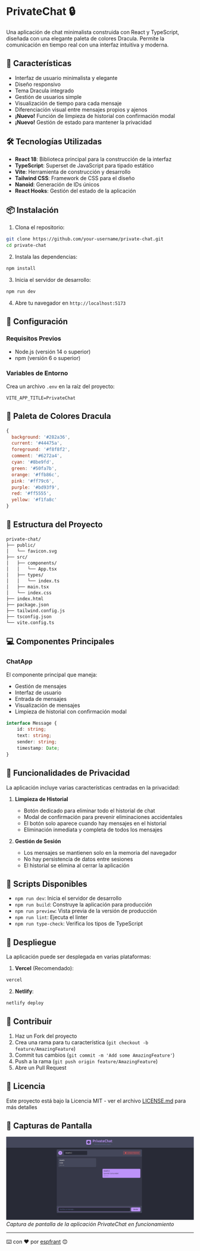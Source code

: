 # PrivateChat 🔒

Una aplicación de chat minimalista construida con React y TypeScript, diseñada con una elegante paleta de colores Dracula. Permite la comunicación en tiempo real con una interfaz intuitiva y moderna.

## 🚀 Características

- Interfaz de usuario minimalista y elegante
- Diseño responsivo
- Tema Dracula integrado
- Gestión de usuarios simple
- Visualización de tiempo para cada mensaje
- Diferenciación visual entre mensajes propios y ajenos
- **¡Nuevo!** Función de limpieza de historial con confirmación modal
- **¡Nuevo!** Gestión de estado para mantener la privacidad

## 🛠️ Tecnologías Utilizadas

- **React 18**: Biblioteca principal para la construcción de la interfaz
- **TypeScript**: Superset de JavaScript para tipado estático
- **Vite**: Herramienta de construcción y desarrollo
- **Tailwind CSS**: Framework de CSS para el diseño
- **Nanoid**: Generación de IDs únicos
- **React Hooks**: Gestión del estado de la aplicación

## 📦 Instalación

1. Clona el repositorio:
```bash
git clone https://github.com/your-username/private-chat.git
cd private-chat
```

2. Instala las dependencias:
```bash
npm install
```

3. Inicia el servidor de desarrollo:
```bash
npm run dev
```

4. Abre tu navegador en `http://localhost:5173`

## 🔧 Configuración

### Requisitos Previos
- Node.js (versión 14 o superior)
- npm (versión 6 o superior)

### Variables de Entorno
Crea un archivo `.env` en la raíz del proyecto:
```env
VITE_APP_TITLE=PrivateChat
```

## 🎨 Paleta de Colores Dracula

```javascript
{
  background: '#282a36',
  current: '#44475a',
  foreground: '#f8f8f2',
  comment: '#6272a4',
  cyan: '#8be9fd',
  green: '#50fa7b',
  orange: '#ffb86c',
  pink: '#ff79c6',
  purple: '#bd93f9',
  red: '#ff5555',
  yellow: '#f1fa8c'
}
```

## 📁 Estructura del Proyecto

```
private-chat/
├── public/
│   └── favicon.svg
├── src/
│   ├── components/
│   │   └── App.tsx
│   ├── types/
│   │   └── index.ts
│   ├── main.tsx
│   └── index.css
├── index.html
├── package.json
├── tailwind.config.js
├── tsconfig.json
└── vite.config.ts
```

## 💻 Componentes Principales

### ChatApp
El componente principal que maneja:
- Gestión de mensajes
- Interfaz de usuario
- Entrada de mensajes
- Visualización de mensajes
- Limpieza de historial con confirmación modal

```typescript
interface Message {
    id: string;
    text: string;
    sender: string;
    timestamp: Date;
}
```

## 🔐 Funcionalidades de Privacidad

La aplicación incluye varias características centradas en la privacidad:

1. **Limpieza de Historial**
   - Botón dedicado para eliminar todo el historial de chat
   - Modal de confirmación para prevenir eliminaciones accidentales
   - El botón solo aparece cuando hay mensajes en el historial
   - Eliminación inmediata y completa de todos los mensajes

2. **Gestión de Sesión**
   - Los mensajes se mantienen solo en la memoria del navegador
   - No hay persistencia de datos entre sesiones
   - El historial se elimina al cerrar la aplicación

## 🔨 Scripts Disponibles

- `npm run dev`: Inicia el servidor de desarrollo
- `npm run build`: Construye la aplicación para producción
- `npm run preview`: Vista previa de la versión de producción
- `npm run lint`: Ejecuta el linter
- `npm run type-check`: Verifica los tipos de TypeScript

## 🚀 Despliegue

La aplicación puede ser desplegada en varias plataformas:

1. **Vercel** (Recomendado):
```bash
vercel
```

2. **Netlify**:
```bash
netlify deploy
```

## 🤝 Contribuir

1. Haz un Fork del proyecto
2. Crea una rama para tu característica (`git checkout -b feature/AmazingFeature`)
3. Commit tus cambios (`git commit -m 'Add some AmazingFeature'`)
4. Push a la rama (`git push origin feature/AmazingFeature`)
5. Abre un Pull Request

## 📝 Licencia

Este proyecto está bajo la Licencia MIT - ver el archivo [LICENSE.md](LICENSE.md) para más detalles

## 📸 Capturas de Pantalla

![PrivateChat Screenshot](./docs/screenshot.png)
*Captura de pantalla de la aplicación PrivateChat en funcionamiento*

---
⌨️ con ❤️ por [espfrant](https://github.com/espfrant) 😊